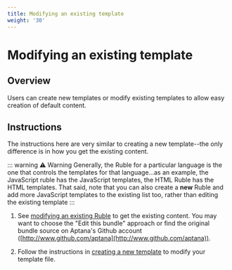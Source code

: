 ```yaml
---
title: Modifying an existing template
weight: '30'
---
```


# Modifying an existing template

## Overview

Users can create new templates or modify existing templates to allow easy creation of default content.

## Instructions

The instructions here are very similar to creating a new template--the only difference is in how you get the existing content.

::: warning ⚠️ Warning
Generally, the Ruble for a particular language is the one that controls the templates for that language...as an example, the JavaScript ruble has the JavaScript templates, the HTML Ruble has the HTML templates. That said, note that you can also create a **new** Ruble and add more JavaScript templates to the existing list too, rather than editing the existing template
:::

1. See [modifying an existing Ruble](#undefined) to get the existing content. You may want to choose the "Edit this bundle" approach or find the original bundle source on Aptana's Github account ([http://www.github.com/aptana](http://www.github.com/aptana)).

2. Follow the instructions in [creating a new template](/guide/Axway_Appcelerator_Studio/Axway_Appcelerator_Studio_Guide/Customizing_Studio/Templates/Creating_a_new_template/) to modify your template file.
